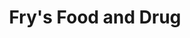 ---
title: "Fry's Food and Drug"
url: /scottsdale/frys-food-and-drug-east-greenway-road/
shop: supermarket
---